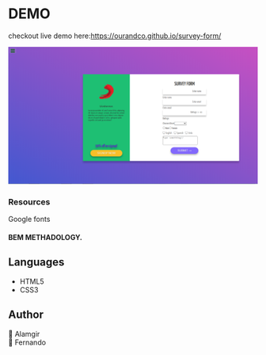 
# DEMO
checkout live demo here:https://ourandco.github.io/survey-form/

![](img/shot.PNG)


### Resources
Google fonts<br/>

#### BEM METHADOLOGY.

## Languages
- HTML5
- CSS3


## Author
:bust_in_silhouette: Alamgir<br />
:bust_in_silhouette: Fernando


